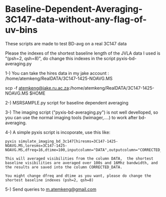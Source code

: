 Baseline-Dependent-Averaging-3C147-data-without-any-flag-of-uv-bins
=======================================

These scripts are made to test BD-avg on a real 3C147 data

Please the indexes of the shortest baseline length of the JVLA data I used is "(psh=2, qsh=8)", do change this indexes in the script pyxis-bd-averaging.py

1-) You can take the hires data in my jake account : /home/atemkeng/RealDATA/3C147-1425-NOAVG.MS

scp -f atemkeng@jake.ru.ac.za:/home/atemkeng/RealDATA/3C147-1425-NOAVG.MS $HOME

2-) MSRSAMPLE.py script for baseline dependent averaging

3-) The imaging script ("pyxis-bd-averaging.py") is not well develloped, so you can use the normal imaging tools (lwimager,....) to work after bd-averaging.

4-) A simple pyxis script is incoporate, use this like: 

	pyxis simulate_imaging_bd_3c147[hiresms=3C147-1425-NOAVG.MS,loresms=3C147-1425-NOAVG.MS,dfreq=16,dtime=100,inputcolumn="DATA",outputcolumn="CORRECTED_DATA"]
	
	This will averaged visibilities from the column DATA,  the shortest baseline visibilities are averaged over 100s and 16Mhz bandwidth, and the results are saved into the column CORRECTED_DATA.

	You might change dfreq and dtime as you want, please do change the shortest baseline indexes (psh=2, qsh=8)


5-) Send queries to m.atemkeng@gmail.com
